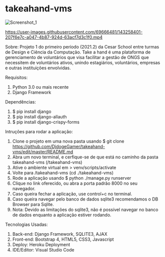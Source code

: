 # takeahand-vms

![Screenshot_1](https://user-images.githubusercontent.com/69666481/143174478-1bfb903f-b63a-4b19-9734-c40584ecc82d.png)


https://user-images.githubusercontent.com/69666481/143258401-207f6e7c-a047-4b87-924d-63acf7d3c1f0.mp4


Sobre:
Projeto 1 do primeiro período (2021.2) da Cesar School entre turmas de Design e Ciência da Computação. Take a hand é uma plataforma de gerenciamento de voluntários que visa facilitar a gestão de ONGS que necessitem de voluntários ativos, unindo estagiários, voluntários, empresas e outras instituições envolvidas.

Requisitos:
1. Python 3.0 ou mais recente
2. Django Framework

Dependências:
1. $ pip install django
2. $ pip install django-allauth
3. $ pip install django-crispy-forms

Intruções para rodar a aplicação:
1. Clone o projeto em uma nova pasta usando $ git clone https://github.com/DjdogeGamer/takeahand-vms/edit/master/README.md 
2. Abra um novo terminal, e cerfique-se de que está no caminho da pasta takeahand-vms (/takeahand-vms)
3. Ative o ambiente virtual em > venv/scripts/activate
4. Volte para /takeahand-vms (cd ./takeahand-vms)
5. Rode a aplicação usando $ python ./manage.py runserver
6. Clique no link oferecido, ou abra a porta padrão 8000 no seu navegador.
7. Caso queira fechar a aplicação, use control+c no terminal.
8. Caso queira navegar pelo banco de dados sqlite3 recomendamos o DB Browser para Sqlite.
9. Nota: Devido as limitações do sqlite3, não é possível navegar no banco de dados enquanto a aplicação estiver rodando.

Tecnologias Usadas:
1. Back-end: Django Framework, SQLITE3, AJAX
2. Front-end: Bootstrap 4, HTML5, CSS3, Javascript
3. Deploy: Heroku Deployment
4. IDE/Editor: Visual Studio Code
